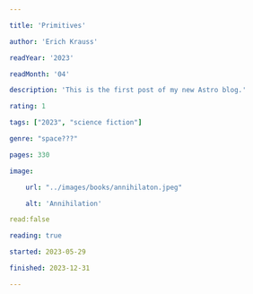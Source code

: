 ```yaml
---

title: 'Primitives'

author: 'Erich Krauss'

readYear: '2023'

readMonth: '04'

description: 'This is the first post of my new Astro blog.'

rating: 1

tags: ["2023", "science fiction"]

genre: "space???"

pages: 330

image:

    url: "../images/books/annihilaton.jpeg"

    alt: 'Annihilation'

read:false

reading: true

started: 2023-05-29

finished: 2023-12-31

---
```

